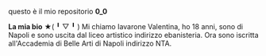 questo è il mio repositorio **0_0**

**La mia bio** ★(  ╹ ▽ ╹  )
Mi chiamo Iavarone Valentina, ho 18 anni, sono di 
Napoli e sono uscita dal liceo artistico indirizzo ebanisteria.
Ora sono iscritta all'Accademia di Belle Arti di Napoli
indirizzo NTA.
